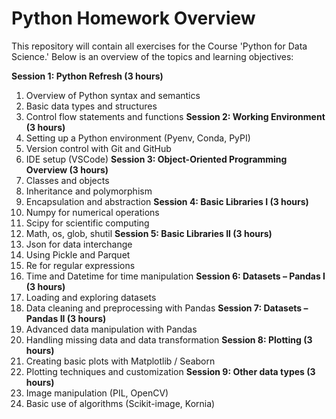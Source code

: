 # Python Homework Overview

This repository will contain all exercises for the Course 'Python for Data Science.' Below is an overview of the topics and learning objectives:

**Session 1: Python Refresh (3 hours)**
1. Overview of Python syntax and semantics
2. Basic data types and structures
3. Control flow statements and functions
**Session 2: Working Environment (3 hours)**
1. Setting up a Python environment (Pyenv, Conda, PyPI)
2. Version control with Git and GitHub
3. IDE setup (VSCode)
**Session 3: Object-Oriented Programming Overview (3 hours)**
1. Classes and objects
2. Inheritance and polymorphism
3. Encapsulation and abstraction
**Session 4: Basic Libraries I (3 hours)**
1. Numpy for numerical operations
2. Scipy for scientific computing
3. Math, os, glob, shutil
**Session 5: Basic Libraries II (3 hours)**
1. Json for data interchange
2. Using Pickle and Parquet
3. Re for regular expressions
4. Time and Datetime for time manipulation
**Session 6: Datasets – Pandas I (3 hours)**
1. Loading and exploring datasets
2. Data cleaning and preprocessing with Pandas
**Session 7: Datasets – Pandas II (3 hours)**
1. Advanced data manipulation with Pandas
2. Handling missing data and data transformation
**Session 8: Plotting (3 hours)**
1. Creating basic plots with Matplotlib / Seaborn
2. Plotting techniques and customization
**Session 9: Other data types (3 hours)**
1. Image manipulation (PIL, OpenCV)
2. Basic use of algorithms (Scikit-image, Kornia) 